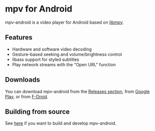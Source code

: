 # mpv for Android

mpv-android is a video player for Android based on [libmpv](https://github.com/mpv-player/mpv).

## Features

* Hardware and software video decoding
* Gesture-based seeking and volume/brightness control
* libass support for styled subtitles
* Play network streams with the "Open URL" function

## Downloads

You can download mpv-android from the [Releases section](https://github.com/mpv-android/mpv-android/releases), from [Google Play](https://play.google.com/store/apps/details?id=is.xyz.mpv), or from [F-Droid](https://apt.izzysoft.de/fdroid/index/apk/is.xyz.mpv).

## Building from source

See [here](https://github.com/mpv-android/buildscripts) if you want to build and develop mpv-android.
